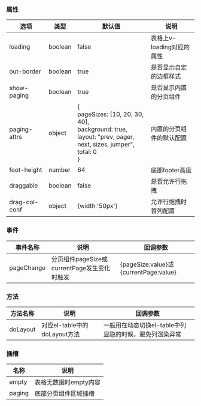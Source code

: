 ### 属性
| 选项            | 类型      | 默认值                                                                                                                         | 说明                |
|---------------|---------|-----------------------------------------------------------------------------------------------------------------------------|-------------------|
| loading       | boolean | false                                                                                                                       | 表格上v-loading对应的属性 |
| out-border    | boolean | true                                                                                                                        | 是否显示自定的边框样式       |
| show-paging   | boolean | true                                                                                                                        | 是否显示内置的分页组件       |
| paging-attrs  | object  | {<br/>pageSizes: [10, 20, 30, 40],<br/>background: true,<br/>layout: "prev, pager, next, sizes, jumper",<br/>total: 0<br/>} | 内置的分页组件的默认配置      |
| foot-height   | number  | 64                                                                                                                          | 底部footer高度        |
| draggable     | boolean | false                                                                                                                       | 是否允许行拖拽           |
| drag-col-conf | object  | {width:'50px'}                                                                                                              | 允许行拖拽时首列配置        |

### 事件
| 事件名称       | 说明                              | 回调参数                                 |
|------------|---------------------------------|--------------------------------------|
| pageChange | 分页组件pageSize或currentPage发生变化时触发 | {pageSize:value}或{currentPage:value} |

### 方法
| 方法名称     | 说明                     | 回调参数                            |
|----------|------------------------|---------------------------------|
| doLayout | 对应el-table中的doLayout方法 | 一般用在动态切换el-table中列显隐的时候，避免列渲染异常 |

### 插槽
| 名称     | 说明            |
|--------|---------------|
| empty  | 表格无数据时empty内容 |
| paging | 底部分页组件区域插槽    |